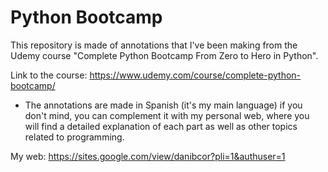 # Python Bootcamp
This repository is made of annotations that I've been making from the Udemy course "Complete Python Bootcamp From Zero to Hero in Python".

Link to the course: https://www.udemy.com/course/complete-python-bootcamp/

* The annotations are made in Spanish (it's my main language) if you don't mind, you can complement it with my personal web, where you will find a detailed explanation of each part as well as other topics related to programming.

My web: https://sites.google.com/view/danibcor?pli=1&authuser=1
